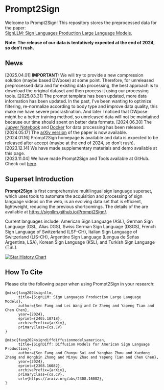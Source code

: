 # Prompt2Sign

Welcome to Prompt2Sign!
This repository stores the preprocessed data for the paper:
<br>[SignLLM: Sign Languages Production Large Language Models.](https://arxiv.org/abs/2405.10718)

**Note: The release of our data is tentatively expected at the end of 2024, so don't rush.**

## News

[2025.04.01] **IMPORTANT:** We will try to provide a new compression solution (maybe based DWpose) at some point. Therefore, for unreleased preprocessed data and for existing data processing, the best approach is to download the original dataset and then process it using our processing tools.
[2025.03.31] The prompt template has been updated, more data information has been updated. In the past, I've been wanting to optimize filtering, re-normalize according to body type and improve data quality, this make me have severe procrastination. And later I noticed that DWpose might be a better training method, so unreleased data will not be maintained because our time should spent on better data formats.
[2024.06.30] The <a href='https://github.com/SignLLM/Prompt2Sign/blob/main/tools/2D_to_3D/run.ipynb'>Jupyer Notebook</a> and <a href='https://www.codewithgpu.com/i/SignLLM/Prompt2Sign/Prompt2Sign'>Docker</a> for data processing has been released.<br>
[2024.05.17] The <a href='https://arxiv.org/abs/2405.10718'>arXiv version</a> of the paper is now available.<br>
[2024.01.16] Prompt2Sign homepage is available and data is expected to be released after accept (maybe at the end of 2024, so don't rush).<br>
[2023.12.14] We have made supplementary materials and demo available at this page.<br>
[2023.11.04] We have made Prompt2Sign and Tools available at GitHub. Check out <a href='https://github.com/SignLLM/Prompt2Sign'>here</a>.<br>

## Superset Introduction

**Prompt2Sign** is first comprehensive multilingual sign language superset, which uses tools to automate the acquisition and processing of sign language videos on the web, is an evolving data set that is efficient, lightweight, reducing the previous shortcomings. 
The details of the  are available at https://signllm.github.io/Prompt2Sign/.

Current languages include: American Sign Language (ASL), German Sign Language (GSL, Alias DGS), Swiss German Sign Language (DSGS), French Sign Language of Switzerland (LSF-CH), Italian Sign Language of Switzerland (LIS-CH), Argentine Sign Language (Lengua de Señas Argentina, LSA), Korean Sign Language (KSL), and Turkish Sign Language (TSL).


[![Star History Chart](https://api.star-history.com/svg?repos=SignLLM/Prompt2Sign&type=Date)](https://star-history.com/#SignLLM/Prompt2Sign&Date)


## How To Cite

Please cite the following paper when using Prompt2Sign in your research:

```
@misc{fang2024signllm,
      title={SignLLM: Sign Languages Production Large Language Models}, 
      author={Sen Fang and Lei Wang and Ce Zheng and Yapeng Tian and Chen Chen},
      year={2024},
      eprint={2405.10718},
      archivePrefix={arXiv},
      primaryClass={cs.CV}
}

@misc{fang2024signdiffdiffusionmodelsamerican,
      title={SignDiff: Diffusion Models for American Sign Language Production}, 
      author={Sen Fang and Chunyu Sui and Yanghao Zhou and Xuedong Zhang and Hongbin Zhong and Minyu Zhao and Yapeng Tian and Chen Chen},
      year={2024},
      eprint={2308.16082},
      archivePrefix={arXiv},
      primaryClass={cs.CV},
      url={https://arxiv.org/abs/2308.16082}, 
}
```
